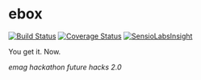 # ebox

[![Build Status](https://travis-ci.org/atf-hackathon/ebox.svg?branch=master)](https://travis-ci.org/atf-hackathon/ebox)
[![Coverage Status](https://coveralls.io/repos/github/atf-hackathon/ebox/badge.svg?branch=master)](https://coveralls.io/github/atf-hackathon/ebox?branch=master)
[![SensioLabsInsight](https://insight.sensiolabs.com/projects/6de801e7-4d34-4f75-8feb-2ce7357c9572/mini.png)](https://insight.sensiolabs.com/projects/6de801e7-4d34-4f75-8feb-2ce7357c9572)

You get it. Now.

_emag hackathon future hacks 2.0_
